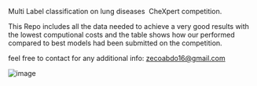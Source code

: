 Multi Label classification on lung diseases ­ CheXpert competition.

This Repo includes all the data needed to achieve a very good results with the lowest computional costs and the table shows how our performed compared to best models had been submitted on the competition.

feel free to  contact for any additional info:
zecoabdo16@gmail.com

![image](https://user-images.githubusercontent.com/88517236/199490376-33617de2-0aab-4909-99f2-04c83e02c7d9.png)
